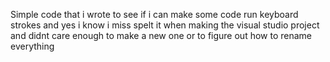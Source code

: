 Simple code that i wrote to see if i can make some code run keyboard strokes and yes i know i miss spelt it when making the visual studio project and didnt care enough to make a new one or to figure out how to rename everything
